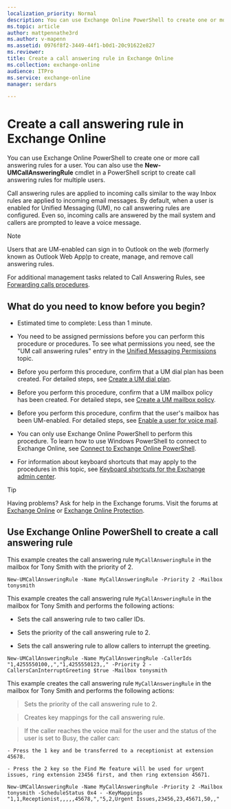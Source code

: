 ```yaml
---
localization_priority: Normal
description: You can use Exchange Online PowerShell to create one or more call answering rules for a user. You can also use the New-UMCallAnsweringRule cmdlet in a PowerShell script to create call answering rules for multiple users.
ms.topic: article
author: mattpennathe3rd
ms.author: v-mapenn
ms.assetid: 0976f8f2-3449-44f1-b0d1-20c91622e827
ms.reviewer: 
title: Create a call answering rule in Exchange Online
ms.collection: exchange-online
audience: ITPro
ms.service: exchange-online
manager: serdars

---
```


# Create a call answering rule in Exchange Online

You can use Exchange Online PowerShell to create one or more call answering rules for a user. You can also use the **New-UMCallAnsweringRule** cmdlet in a PowerShell script to create call answering rules for multiple users.

Call answering rules are applied to incoming calls similar to the way Inbox rules are applied to incoming email messages. By default, when a user is enabled for Unified Messaging (UM), no call answering rules are configured. Even so, incoming calls are answered by the mail system and callers are prompted to leave a voice message.

> [!NOTE]
> Users that are UM-enabled can sign in to Outlook on the web (formerly known as Outlook Web App)p to create, manage, and remove call answering rules.

For additional management tasks related to Call Answering Rules, see [Forwarding calls procedures](forwarding-calls-procedures.md).

## What do you need to know before you begin?

- Estimated time to complete: Less than 1 minute.

- You need to be assigned permissions before you can perform this procedure or procedures. To see what permissions you need, see the "UM call answering rules" entry in the [Unified Messaging Permissions](https://technet.microsoft.com/library/d326c3bc-8f33-434a-bf02-a83cc26a5498.aspx) topic.

- Before you perform this procedure, confirm that a UM dial plan has been created. For detailed steps, see [Create a UM dial plan](../../voice-mail-unified-messaging/connect-voice-mail-system/create-um-dial-plan.md).

- Before you perform this procedure, confirm that a UM mailbox policy has been created. For detailed steps, see [Create a UM mailbox policy](../../voice-mail-unified-messaging/set-up-voice-mail/create-um-mailbox-policy.md).

- Before you perform this procedure, confirm that the user's mailbox has been UM-enabled. For detailed steps, see [Enable a user for voice mail](../../voice-mail-unified-messaging/set-up-voice-mail/enable-a-user-for-voice-mail.md).

- You can only use Exchange Online PowerShell to perform this procedure. To learn how to use Windows PowerShell to connect to Exchange Online, see [Connect to Exchange Online PowerShell](https://go.microsoft.com/fwlink/p/?linkid=396554).

- For information about keyboard shortcuts that may apply to the procedures in this topic, see [Keyboard shortcuts for the Exchange admin center](../../accessibility/keyboard-shortcuts-in-admin-center.md).

> [!TIP]
> Having problems? Ask for help in the Exchange forums. Visit the forums at [Exchange Online](https://go.microsoft.com/fwlink/p/?linkId=267542) or [Exchange Online Protection](https://go.microsoft.com/fwlink/p/?linkId=285351).

## Use Exchange Online PowerShell to create a call answering rule

This example creates the call answering rule `MyCallAnsweringRule` in the mailbox for Tony Smith with the priority of 2.

```
New-UMCallAnsweringRule -Name MyCallAnsweringRule -Priority 2 -Mailbox tonysmith
```

This example creates the call answering rule `MyCallAnsweringRule` in the mailbox for Tony Smith and performs the following actions:

- Sets the call answering rule to two caller IDs.

- Sets the priority of the call answering rule to 2.

- Sets the call answering rule to allow callers to interrupt the greeting.

```
New-UMCallAnsweringRule -Name MyCallAnsweringRule -CallerIds "1,4255550100,,","1,4255550123,," -Priority 2 -CallersCanInterruptGreeting $true -Mailbox tonysmith
```

This example creates the call answering rule `MyCallAnsweringRule` in the mailbox for Tony Smith and performs the following actions:

> Sets the priority of the call answering rule to 2.

> Creates key mappings for the call answering rule.

> If the caller reaches the voice mail for the user and the status of the user is set to Busy, the caller can:

    - Press the 1 key and be transferred to a receptionist at extension 45678.

    - Press the 2 key so the Find Me feature will be used for urgent issues, ring extension 23456 first, and then ring extension 45671.

```
New-UMCallAnsweringRule -Name MyCallAnsweringRule -Priority 2 -Mailbox tonysmith -ScheduleStatus 0x4 - -KeyMappings "1,1,Receptionist,,,,,45678,","5,2,Urgent Issues,23456,23,45671,50,,"
```
